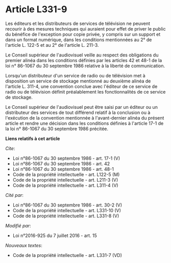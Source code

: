 # Article L331-9

Les éditeurs et les distributeurs de services de télévision ne peuvent recourir à des mesures techniques qui auraient pour
effet de priver le public du bénéfice de l'exception pour copie privée, y compris sur un support et dans un format numérique,
dans les conditions mentionnées au 2° de l'article L. 122-5 et au 2° de l'article L. 211-3. 

Le Conseil supérieur de l'audiovisuel veille au respect des obligations du premier alinéa dans les conditions définies par
les articles 42 et 48-1 de la loi n° 86-1067 du 30 septembre 1986 relative à la liberté de communication. 

Lorsqu'un distributeur d'un service de radio ou de télévision met à disposition un service de stockage mentionné au deuxième
alinéa de l'article L. 311-4, une convention conclue avec l'éditeur de ce service de radio ou de télévision définit
préalablement les fonctionnalités de ce service de stockage. 

Le Conseil supérieur de l'audiovisuel peut être saisi par un éditeur ou un distributeur des services de tout différend
relatif à la conclusion ou à l'exécution de la convention mentionnée à l'avant-dernier alinéa du présent article et rendre
une décision dans les conditions définies à l'article 17-1 de la loi n° 86-1067 du 30 septembre 1986 précitée.

**Liens relatifs à cet article**

_Cite_:

  - Loi n°86-1067 du 30 septembre 1986 - art. 17-1 (V)
  - Loi n°86-1067 du 30 septembre 1986 - art. 42
  - Loi n°86-1067 du 30 septembre 1986 - art. 48-1
  - Code de la propriété intellectuelle - art. L122-5 (M)
  - Code de la propriété intellectuelle - art. L211-3 (V)
  - Code de la propriété intellectuelle - art. L311-4 (V)

_Cité par_:

  - Loi n°86-1067 du 30 septembre 1986 - art. 30-2 (V)
  - Code de la propriété intellectuelle - art. L331-10 (V)
  - Code de la propriété intellectuelle - art. L331-8 (V)

_Modifié par_:

  - Loi n°2016-925 du 7 juillet 2016 - art. 15

_Nouveaux textes_:

  - Code de la propriété intellectuelle - art. L331-7 (VD)
